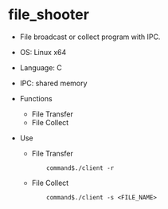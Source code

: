 # file_shooter
- File broadcast or collect program with IPC.
- OS: Linux x64
- Language: C
- IPC: shared memory

- Functions
	- File Transfer
	- File Collect

- Use
	- File Transfer
		``` command$./master -s <FILE_NAME>
			command$./client -r

	- File Collect
		``` command$./master -r
			command$./client -s <FILE_NAME>
